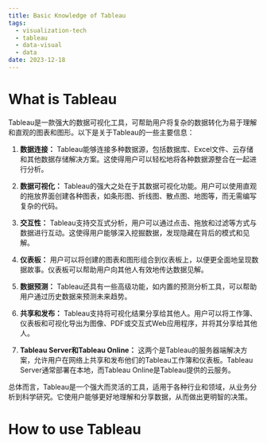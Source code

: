 ```yaml
---
title: Basic Knowledge of Tableau
tags:
  - visualization-tech
  - tableau
  - data-visual
  - data
date: 2023-12-18
---
```


# What is Tableau

Tableau是一款强大的数据可视化工具，可帮助用户将复杂的数据转化为易于理解和直观的图表和图形。以下是关于Tableau的一些主要信息：

1. **数据连接：** Tableau能够连接多种数据源，包括数据库、Excel文件、云存储和其他数据存储解决方案。这使得用户可以轻松地将各种数据源整合在一起进行分析。
    
2. **数据可视化：** Tableau的强大之处在于其数据可视化功能。用户可以使用直观的拖放界面创建各种图表，如条形图、折线图、散点图、地图等，而无需编写复杂的代码。
    
3. **交互性：** Tableau支持交互式分析，用户可以通过点击、拖放和过滤等方式与数据进行互动。这使得用户能够深入挖掘数据，发现隐藏在背后的模式和见解。
    
4. **仪表板：** 用户可以将创建的图表和图形组合到仪表板上，以便更全面地呈现数据故事。仪表板可以帮助用户向其他人有效地传达数据见解。
    
5. **数据预测：** Tableau还具有一些高级功能，如内置的预测分析工具，可以帮助用户通过历史数据来预测未来趋势。
    
6. **共享和发布：** Tableau支持将可视化结果分享给其他人。用户可以将工作簿、仪表板和可视化导出为图像、PDF或交互式Web应用程序，并将其分享给其他人。
    
7. **Tableau Server和Tableau Online：** 这两个是Tableau的服务器端解决方案，允许用户在网络上共享和发布他们的Tableau工作簿和仪表板。Tableau Server通常部署在本地，而Tableau Online是Tableau提供的云服务。
    

总体而言，Tableau是一个强大而灵活的工具，适用于各种行业和领域，从业务分析到科学研究。它使用户能够更好地理解和分享数据，从而做出更明智的决策。


# How to use Tableau

